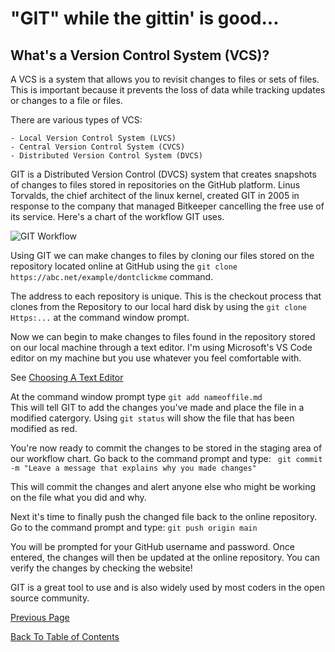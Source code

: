 # "GIT" while the gittin' is good...

## What's a Version Control System (VCS)?

A VCS is a system that allows you to revisit changes to files or sets of files. This is important because it prevents the loss of data while tracking updates or changes to a file or files. 

There are various types of VCS:

    - Local Version Control System (LVCS)
    - Central Version Control System (CVCS)
    - Distributed Version Control System (DVCS)

GIT is a Distributed Version Control (DVCS) system that creates snapshots of changes to files stored in repositories on the GitHub platform. 
Linus Torvalds, the chief architect of the linux kernel, created GIT in 2005 in response to the company that managed Bitkeeper cancelling the free use of its service.
Here's a chart of the workflow GIT uses. 

![GIT Workflow](https://blog.udemy.com/wp-content/uploads/2015/08/image066.png)

Using GIT we can make changes to files by cloning our files stored on the repository located online at GitHub using the ```git clone https://abc.net/example/dontclickme``` command. 

The address to each repository is unique. This is the checkout process that clones from the Repository to our local hard disk by using the ```git clone Https:...``` at the command window prompt.  

Now we can begin to make changes to files found in the repository stored on our local machine through a text editor. I'm using Microsoft's VS Code editor on my machine but you use whatever you feel comfortable with. 

See [Choosing A Text Editor](/Choosing-text-editor.md)

At the command window prompt type ```git add nameoffile.md```  
This will tell GIT to add the changes you've made and place the file in a modified catergory. Using ```git status``` will show the file that has been modified as red. 

You're now ready to commit the changes to be stored in the staging area of our workflow chart. Go back to the command prompt and type:
``` git commit -m "Leave a message that explains why you made changes"```

This will commit the changes and alert anyone else who might be working on the file what you did and why.

Next it's time to finally push the changed file back to the online repository. Go to the command prompt and type:
```git push origin main```

You will be prompted for your GitHub username and password. Once entered, the changes will then be updated at the online repository. You can verify the changes by checking the website!

GIT is a great tool to use and is also widely used by most coders in the open source community. 

[Previous Page](/Choosing-text-editor.md)

[Back To Table of Contents](/README.md)
